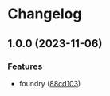 # Changelog

## 1.0.0 (2023-11-06)


### Features

* foundry ([88cd103](https://github.com/llllvvuu/asdf-foundry/commit/88cd1030bc8918ec6fd41559a063460d01a312d8))
